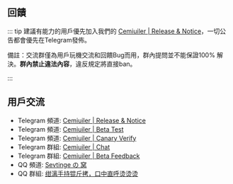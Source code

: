 ﻿## 回饋

::: tip 建議有能力的用戶優先加入我們的 [Cemiuiler | Release & Notice](https://t.me/s/cemiuiler_release)，一切公告都會優先在Telegram發佈。

備註：交流群僅為用戶玩機交流和回饋Bug而用，群內提問並不能保證100% 解決。**群內禁止違法內容**，違反規定將直接ban。 

:::
## 用戶交流

- Telegram 頻道: [Cemiuiler | Release & Notice](https://t.me/s/cemiuiler_release)
- Telegram 頻道: [Cemiuiler | Beta Test](https://t.me/s/cemiuiler_beta)
- Telegram 頻道: [Cemiuiler | Canary Verify](https://t.me/s/cemiuiler_canary_verify)
- Telegram 群組: [Cemiuiler | Chat](https://t.me/cemiuiler_chat)
- Telegram 群組: [Cemiuiler | Beta Feedback](https://t.me/cemiuiler_beta_feedback)
- QQ 頻道: [Sevtinge の 窝](https://pd.qq.com/s/35ooe0ssj)
- QQ 群組: [绀漓手持锟斤拷，口中直呼烫烫烫](https://jq.qq.com/?_wv=1027&k=TedCJq8V)
